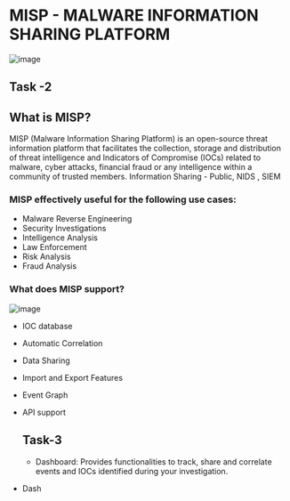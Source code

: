 # MISP - MALWARE INFORMATION SHARING PLATFORM
![image](https://github.com/s-sparshika/THM_Writeups/assets/68326118/8b36e4ac-0634-41f3-be5f-2196475dee1a)
## Task -2 
## What is MISP?
MISP (Malware Information Sharing Platform) is an open-source threat information platform that facilitates the collection, storage and distribution of threat intelligence and Indicators of Compromise (IOCs) related to malware, cyber attacks, financial fraud or any intelligence within a community of trusted members. 
Information Sharing - Public, NIDS , SIEM

### MISP effectively useful for the following use cases:
- Malware Reverse Engineering
- Security Investigations
- Intelligence Analysis
- Law Enforcement
- Risk Analysis
- Fraud Analysis

### What does MISP support?
![image](https://github.com/s-sparshika/THM_Writeups/assets/68326118/5588af31-f212-4ddd-a92b-bb3c033d1334)
- IOC database
- Automatic Correlation
- Data Sharing
- Import and Export Features
- Event Graph
- API support

  ## Task-3
  - Dashboard:
    Provides functionalities to track, share and correlate events and IOCs identified during your investigation.
- Dash
